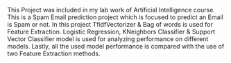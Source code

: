 This Project was included in my lab work of Artificial Intelligence course. 
This is a Spam Email prediction project which is focused to predict an Email is Spam or not. 
In this project TfidfVectorizer & Bag of words is used for Feature Extraction. 
Logistic Regression, KNeighbors Classifier & Support Vector Classifier model is used for analyzing performance on different models.
Lastly, all the used model performance is compared with the use of two Feature Extraction methods. 
